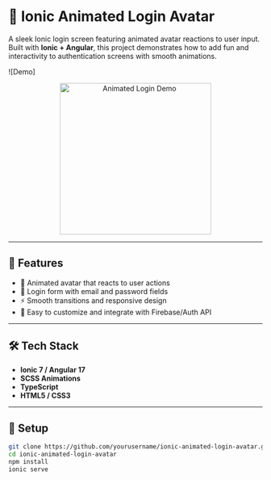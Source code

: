 # 🧊 Ionic Animated Login Avatar

A sleek Ionic login screen featuring animated avatar reactions to user input.  
Built with **Ionic + Angular**, this project demonstrates how to add fun and interactivity to authentication screens with smooth animations.

![Demo]

<p align="center">
  <img src="https://github.com/user-attachments/assets/f8598334-c696-414c-a07b-bfbbd43ac931" width="300" alt="Animated Login Demo" />
</p>

---

## 🚀 Features
- 🎨 Animated avatar that reacts to user actions  
- 🔐 Login form with email and password fields  
- ⚡ Smooth transitions and responsive design  
- 🧩 Easy to customize and integrate with Firebase/Auth API  

---

## 🛠️ Tech Stack
- **Ionic 7 / Angular 17**  
- **SCSS Animations**  
- **TypeScript**  
- **HTML5 / CSS3**

---

## 🧰 Setup
```bash
git clone https://github.com/yourusername/ionic-animated-login-avatar.git
cd ionic-animated-login-avatar
npm install
ionic serve
